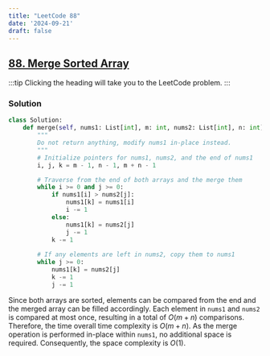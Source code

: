 ```yaml
---
title: "LeetCode 88"
date: '2024-09-21'
draft: false
---
```


## [88. Merge Sorted Array ](https://leetcode.com/problems/merge-sorted-array/description)

:::tip
Clicking the heading will take you to the LeetCode problem.
:::

### Solution

```python
class Solution:
    def merge(self, nums1: List[int], m: int, nums2: List[int], n: int) -> None:
        """
        Do not return anything, modify nums1 in-place instead.
        """
        # Initialize pointers for nums1, nums2, and the end of nums1
        i, j, k = m - 1, n - 1, m + n - 1

        # Traverse from the end of both arrays and the merge them
        while i >= 0 and j >= 0:
            if nums1[i] > nums2[j]:
                nums1[k] = nums1[i]
                i -= 1
            else:
                nums1[k] = nums2[j]
                j -= 1
            k -= 1
        
        # If any elements are left in nums2, copy them to nums1
        while j >= 0:
            nums1[k] = nums2[j]
            k -= 1
            j -= 1
```

Since both arrays are sorted, elements can be compared from the end and the merged array can be filled accordingly. Each element in `nums1` and `nums2` is compared at most once, resulting in a total of $O(m + n)$ comparisons. Therefore, the time overall time complexity is $O(m + n)$. As the merge operation is performed in-place within `nums1`, no additional space is required. Consequently, the space complexity is $O(1)$.